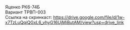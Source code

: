 Яценко РК6-74Б  
Вариант ТРВП-003  
Ссылка на скринкаст: https://drive.google.com/file/d/1w-x7TzLuQqiQGxL6_vhyG16UjMiButAM/view?usp=drive_link
